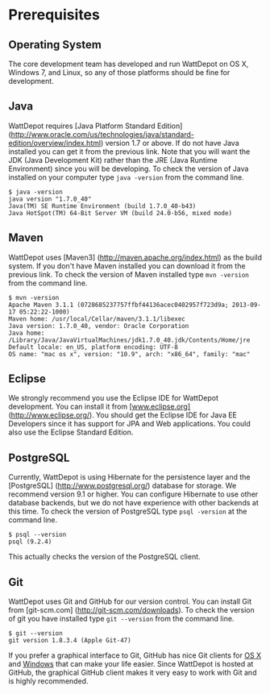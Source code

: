 # Prerequisites

## Operating System

The core development team has developed and run WattDepot on OS X, Windows 7, and Linux, so any of those platforms should be fine for development.

## Java

WattDepot requires [Java Platform Standard Edition] (http://www.oracle.com/us/technologies/java/standard-edition/overview/index.html) version 1.7 or above. If do not have Java installed you can get it from the previous link. Note that you will want the JDK (Java Development Kit) rather than the JRE (Java Runtime Environment) since you will be developing. To check the version of Java installed on your computer type `java -version` from the command line.

    $ java -version
    java version "1.7.0_40"
    Java(TM) SE Runtime Environment (build 1.7.0_40-b43)
    Java HotSpot(TM) 64-Bit Server VM (build 24.0-b56, mixed mode)

## Maven

WattDepot uses [Maven3] (http://maven.apache.org/index.html) as the build system. If you don't have Maven installed you can download it from the previous link. To check the version of Maven installed type `mvn -version` from the command line.

    $ mvn -version
    Apache Maven 3.1.1 (0728685237757ffbf44136acec0402957f723d9a; 2013-09-17 05:22:22-1000)
    Maven home: /usr/local/Cellar/maven/3.1.1/libexec
    Java version: 1.7.0_40, vendor: Oracle Corporation
    Java home: /Library/Java/JavaVirtualMachines/jdk1.7.0_40.jdk/Contents/Home/jre
    Default locale: en_US, platform encoding: UTF-8
    OS name: "mac os x", version: "10.9", arch: "x86_64", family: "mac"

## Eclipse

We strongly recommend you use the Eclipse IDE for WattDepot development. You can install it from [www.eclipse.org] (http://www.eclipse.org/). You should get the Eclipse IDE for Java EE Developers since it has support for JPA and Web applications. You could also use the Eclipse Standard Edition.

## PostgreSQL

Currently, WattDepot is using Hibernate for the persistence layer and the [PostgreSQL] (http://www.postgresql.org/) database for storage. We recommend version 9.1 or higher. You can configure Hibernate to use other database backends, but we do not have experience with other backends at this time. To check the version of PostgreSQL type `psql -version` at the command line.

    $ psql --version
    psql (9.2.4)

This actually checks the version of the PostgreSQL client.

## Git

WattDepot uses Git and GitHub for our version control. You can install Git from [git-scm.com] (http://git-scm.com/downloads). To check the version of git you have installed type `git --version` from the command line.

    $ git --version
    git version 1.8.3.4 (Apple Git-47)

If you prefer a graphical interface to Git, GitHub has nice Git clients for [OS X](http://mac.github.com/) and [Windows](http://windows.github.com/) that can make your life easier. Since WattDepot is hosted at GitHub, the graphical GitHub client makes it very easy to work with Git and is highly recommended.
